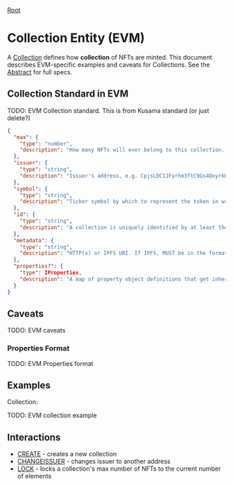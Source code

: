 [Root](../../)

# Collection Entity (EVM)

A [Collection](../../abstract/entities/collection.md) defines how **collection** of NFTs are minted.  This document describes EVM-specific examples and caveats for Collections.  See the [Abstract](../../abstract/entities/collection.md) for full specs.

## Collection Standard in EVM

TODO: EVM Collection standard.  This is from Kusama standard (or just delete?)
```json
{
  "max": {
    "type": "number",
    "description": "How many NFTs will ever belong to this collection. 0 for infinite."
  },
  "issuer": {
    "type": "string",
    "description": "Issuer's address, e.g. CpjsLDC1JFyrhm3ftC9Gs4QoyrkHKhZKtK7YqGTRFtTafgp. Can be address different from minter to assign ownership to other entity on creation."
  },
  "symbol": {
    "type": "string",
    "description": "Ticker symbol by which to represent the token in wallets and UIs, e.g. ZOMB"
  },
  "id": {
    "type": "string",
    "description": "A collection is uniquely identified by at least the first four and last four bytes of the original issuer's pubkey, combined with the symbol through a dash `-`. This prevents anyone but the issuer from reusing the symbol, and prevents trading of fake NFTs with the same symbol. Example ID: 0aff6865bed3a66b-ZOMB."
  },
  "metadata": {
    "type": "string",
    "description": "HTTP(s) or IPFS URI. If IPFS, MUST be in the format of ipfs://ipfs/HASH"
  },
  "properties?": {
    "type": IProperties,
    "description": "A map of property object definitions that get inherited by every NFT in this collection"
  }
}
```

## Caveats

TODO: EVM caveats


### Properties Format

TODO: EVM Properties format

## Examples

Collection:

TODO: EVM collection example

## Interactions

- [CREATE](../interactions/create.md) - creates a new collection
- [CHANGEISSUER](../interactions/changeissuer.md) - changes issuer to another address
- [LOCK](../interactions/lock.md) - locks a collection's max number of NFTs to the current number of
  elements

